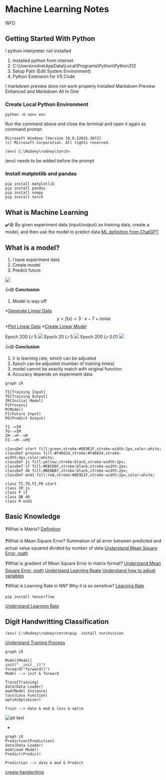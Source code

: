 <h1>Machine Learning Notes</h1>

WFD

## Getting Started With Python
! python interpreter not installed 
1. Installed python from internet
2. C:\Users\rodne\AppData\Local\Programs\Python\Python312
3. Setup Path (Edit System Environment)
4. Python Extension for VS Code

! markdown preview does not work properly
Installed Markdown Preview Enhanced and Markdown All In One

### Create Local Python Environment

```dos
python -m venv env
```
Run the command above and close the terminal and open it again as command prompt

```output
Microsoft Windows [Version 10.0.22631.3672]
(c) Microsoft Corporation. All rights reserved.

(env) C:\Rodney\rodney\torch>
```
(env) needs to be added before the prompt

### Install matplotlib and pandas
```
pip install matplotlib
pip install pandas
pip install numpy
pip install torch
```

## What is Machine Learning
✔️😄 By given experiment data (input/output) as training data, create a model, and then use the model to predict data
[ML definition from ChatGPT](ml.md)

## What is a model?

1. I have experiment data
2. Create model
3. Predict future

![](image/linearModel1.png)

👍😄 **Conclusion**
1. Model is way off

*[Generate Linear Data](../src/genLinear.py)
$$y=f(x)=3 \cdot x - 7 + noise$$
*[Plot Linear Data](../src/plotLinear.py)
*[Create Linear Model](../src/linearModel1.py)

Epoch 200 Lr 5
![](image/linearModel2.png)
Epoch 20 Lr 5
![](image/linearModelEpoch20.png)
Epoch 200 Lr 0.01
![](image/linearModelLr0.01.png)

👍😄 **Conclusion**
1. lr is learning rate, which can be adjusted
2. Epoch can be adjusted (number of training times)
3. model cannot be exactly match with original function
4. Accuracy depends on experiment data

```mermaid
graph LR 

TI[Training Input]
TO[Training Output]
IM(Initial Model)
P[Process]
M(Model)
FI(Future Input)
PO(Predict Output)

TI-->IM
TO-->IM
IM-->P-->M
FI-->M-->PO

classDef start fill:green,stroke:#DE9E1F,stroke-width:2px,color:white;
classDef process fill:#F46624,stroke:#F46624,stroke-width:4px,color:white;
classDef js fill:yellow,stroke:black,stroke-width:2px;
classDef if fill:#EBCD6F,stroke:black,stroke-width:2px;
classDef db fill:#BEBDB7,stroke:black,stroke-width:2px;
classDef end1 fill:red,stroke:#DE9E1F,stroke-width:2px,color:white;

class TI,TO,FI,PO start
class IM js
class P if
class DB db
class M end1
```

## Basic Knowledge
❓What is Matrix?
[Definition](matrix.md)
[]()

❓What is Mean Square Error?
Summation of all error between predicted and actual value squared divided by number of data
[Understand Mean Square Error, math](mse1.md)


❓What is gradient of Mean Square Error in matrix format?
[Understand Mean Square Error, math](mse1.md)
[Understand Learning Raate](../src/mse1.py)
[Understand how to adjust variables](../src/mse2.py)

❓What is Learning Rate in NN? Why it is so sensitive?
[Learning Rate](learningRate.md)
```dos
pip install tensorflow
```

[Understand Learning Rate](../src/learningRate2.py)

## Digit Handwritting Classification

```
(env) C:\Rodney\rodney\torch>pip  install torchvision
```
[Understand Training Process](../src/digits01.py)

```mermaid
graph LR

Model[Model]
init("__init__()")
forward("forward()")
Model --> init & forward

Train[Training]
data(Data Loader)
mod(Model Instance)
loss(Loss Function)
optim(Optimizer)

Train --> data & mod & loss & optim

```

![alt text](image/Image20240717143418.png)

* [](../src/digits02.py)

```mermaid 
graph LR
Prediction[Prediction]
data(Data Loader)
mod(Load Model)
Predict(Predict)

Prediction --> data & mod & Predict
```

[create handwriting](../src/digitGenerator.py)
